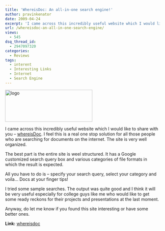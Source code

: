 ```yaml
---
title: 'WhereisDoc: An all-in-one search engine!'
author: pravinkenator
date: 2009-04-24
excerpt: 'I came across this incredibly useful website which I would like to share with you - whereisDoc. I feel this is a real one stop solution for all those people who are searching for documents on the internet. The site is very well organized.'
url: /whereisdoc-an-all-in-one-search-engine/
views:
  - 545
dsq_thread_id:
  - 2947097320
categories:
  - Reviews
tags:
  - interent
  - Interesting Links
  - Internet
  - Search Engine
---
```

<img class="size-full wp-image-6552 alignright" src="http://cdn.devilsworkshop.org/files/2009/04/logo.gif" alt="logo" width="284" height="104" />

I came across this incredibly useful website which I would like to share with you &#8211; <a href="http://www.whereisdoc.com/" onclick="_gaq.push(['_trackEvent', 'outbound-article', 'http://www.whereisdoc.com/', 'whereisDoc']);" title="whereisDoc"  target="_self">whereisDoc</a>. I feel this is a real one stop solution for all those people who are searching for documents on the internet. The site is very well organized.

The best part is the entire site is weel structured. It has a Google customized search query box and various categories of file formats in which the result is expected.

All you have to do is &#8211; specify your search query, select your category and voila&#8230; Docs at your finger tips!

I tried some sample searches. The output was quite good and I think it will be very useful especially for college guys like me who would like to get some ready reckons for their projects and presentations at the last moment.

Anyway, do let me know if you found this site interesting or have some better ones.

**Link:** <a href="http://www.whereisdoc.com/" onclick="_gaq.push(['_trackEvent', 'outbound-article', 'http://www.whereisdoc.com/', 'whereisdoc']);" target="_self">whereisdoc</a>
